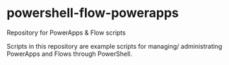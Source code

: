 # powershell-flow-powerapps
Repository for PowerApps &amp; Flow scripts

Scripts in this repository are example scripts for managing/ administrating PowerApps and Flows through PowerShell.
